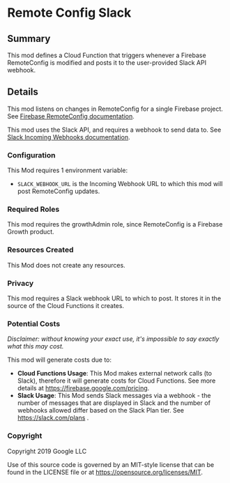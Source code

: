 # Remote Config Slack

## Summary

This mod defines a Cloud Function that triggers whenever a Firebase RemoteConfig is modified and posts it to the user-provided Slack API webhook.

## Details

This mod listens on changes in RemoteConfig for a single Firebase project. See [Firebase RemoteConfig documentation](https://firebase.google.com/docs/remote-config/).

This mod uses the Slack API, and requires a webhook to send data to. See [Slack Incoming Webhooks documentation](https://api.slack.com/incoming-webhooks).

### Configuration

This Mod requires 1 environment variable:

- `SLACK_WEBHOOK_URL` is the Incoming Webhook URL to which this mod will post RemoteConfig updates.

### Required Roles

This mod requires the growthAdmin role, since RemoteConfig is a Firebase Growth product.

### Resources Created

This Mod does not create any resources.

### Privacy

This mod requires a Slack webhook URL to which to post. It stores it in the source of the Cloud Functions it creates.

### Potential Costs

_Disclaimer: without knowing your exact use, it's impossible to say exactly what this may cost._

This mod will generate costs due to:

- **Cloud Functions Usage**: This Mod makes external network calls (to Slack), therefore it will generate costs for Cloud Functions. See more details at https://firebase.google.com/pricing.
- **Slack Usage**: This Mod sends Slack messages via a webhook - the number of messages that are displayed in Slack and the number of webhooks allowed differ based on the Slack Plan tier. See https://slack.com/plans .

### Copyright

Copyright 2019 Google LLC

Use of this source code is governed by an MIT-style
license that can be found in the LICENSE file or at
https://opensource.org/licenses/MIT.
